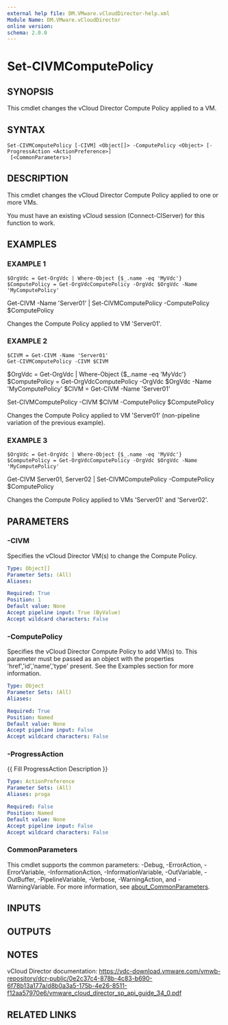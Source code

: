 ```yaml
---
external help file: DM.VMware.vCloudDirector-help.xml
Module Name: DM.VMware.vCloudDirector
online version:
schema: 2.0.0
---
```


# Set-CIVMComputePolicy

## SYNOPSIS
This cmdlet changes the vCloud Director Compute Policy applied to a VM.

## SYNTAX

```
Set-CIVMComputePolicy [-CIVM] <Object[]> -ComputePolicy <Object> [-ProgressAction <ActionPreference>]
 [<CommonParameters>]
```

## DESCRIPTION
This cmdlet changes the vCloud Director Compute Policy applied to one or more VMs.

You must have an existing vCloud session (Connect-CIServer) for this function to work.

## EXAMPLES

### EXAMPLE 1
```
$OrgVdc = Get-OrgVdc | Where-Object {$_.name -eq 'MyVdc'}
$ComputePolicy = Get-OrgVdcComputePolicy -OrgVdc $OrgVdc -Name 'MyComputePolicy'
```

Get-CIVM -Name 'Server01' | Set-CIVMComputePolicy -ComputePolicy $ComputePolicy

Changes the Compute Policy applied to VM 'Server01'.

### EXAMPLE 2
```
$CIVM = Get-CIVM -Name 'Server01'
Get-CIVMComputePolicy -CIVM $CIVM
```

$OrgVdc = Get-OrgVdc | Where-Object {$_.name -eq 'MyVdc'}
$ComputePolicy = Get-OrgVdcComputePolicy -OrgVdc $OrgVdc -Name 'MyComputePolicy'
$CIVM = Get-CIVM -Name 'Server01'

Set-CIVMComputePolicy -CIVM $CIVM -ComputePolicy $ComputePolicy

Changes the Compute Policy applied to VM 'Server01' (non-pipeline variation of the previous example).

### EXAMPLE 3
```
$OrgVdc = Get-OrgVdc | Where-Object {$_.name -eq 'MyVdc'}
$ComputePolicy = Get-OrgVdcComputePolicy -OrgVdc $OrgVdc -Name 'MyComputePolicy'
```

Get-CIVM Server01, Server02 | Set-CIVMComputePolicy -ComputePolicy $ComputePolicy

Changes the Compute Policy applied to VMs 'Server01' and 'Server02'.

## PARAMETERS

### -CIVM
Specifies the vCloud Director VM(s) to change the Compute Policy.

```yaml
Type: Object[]
Parameter Sets: (All)
Aliases:

Required: True
Position: 1
Default value: None
Accept pipeline input: True (ByValue)
Accept wildcard characters: False
```

### -ComputePolicy
Specifies the vCloud Director Compute Policy to add VM(s) to.
This parameter must be passed as an object with the properties 'href','id','name','type' present.
See the Examples section for more information.

```yaml
Type: Object
Parameter Sets: (All)
Aliases:

Required: True
Position: Named
Default value: None
Accept pipeline input: False
Accept wildcard characters: False
```

### -ProgressAction
{{ Fill ProgressAction Description }}

```yaml
Type: ActionPreference
Parameter Sets: (All)
Aliases: proga

Required: False
Position: Named
Default value: None
Accept pipeline input: False
Accept wildcard characters: False
```

### CommonParameters
This cmdlet supports the common parameters: -Debug, -ErrorAction, -ErrorVariable, -InformationAction, -InformationVariable, -OutVariable, -OutBuffer, -PipelineVariable, -Verbose, -WarningAction, and -WarningVariable. For more information, see [about_CommonParameters](http://go.microsoft.com/fwlink/?LinkID=113216).

## INPUTS

## OUTPUTS

## NOTES
vCloud Director documentation:
https://vdc-download.vmware.com/vmwb-repository/dcr-public/0e2c37c4-878b-4c83-b690-6f78b13a177a/d8b0a3a5-175b-4e26-8511-f12aa57970e6/vmware_cloud_director_sp_api_guide_34_0.pdf

## RELATED LINKS
